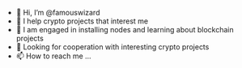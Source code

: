 - 👋 Hi, I’m @famouswizard
- 👀 I help crypto projects that interest me
- 🌱 I am engaged in installing nodes and learning about blockchain projects
- 💞️ Looking for cooperation with interesting crypto projects
- 📫 How to reach me ...

<!---
famouswizard/famouswizard is a ✨ special ✨ repository because its `README.md` (this file) appears on your GitHub profile.
You can click the Preview link to take a look at your changes.
--->
